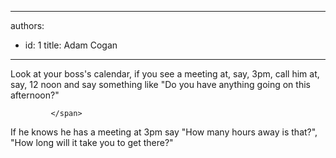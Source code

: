 

---
authors:
  - id: 1
    title: Adam Cogan
---




<span class='intro'> <p>Look at your boss's calendar, if you see a meeting at, say, 3pm, call him at, say, 12 noon and say something like &quot;Do you have anything going on this afternoon?&quot;</p>
                
             </span>

<p>If he knows he has a meeting at 3pm say &quot;How many hours away is that?&quot;, &quot;How long will it take you to get there?&quot;</p>​


